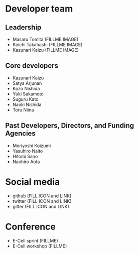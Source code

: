 # Developer team

## Leadership

- Masaru Tomita (FILLME IMAGE)
- Koichi Takahashi (FILLME IMAGE)
- Kazunari Kaizu (FILLME IMAGE)

## Core developers

- Kazunari Kaizu
- Satya Arjunan
- Kozo Nishida
- Yuki Sakamoto
- Suguru Kato
- Naoki Nishida
- Toru Niina
 
## Past Developers, Directors, and Funding Agencies

- Moriyoshi Koizumi
- Yasuhiro Naito
- Hitomi Sano
- Naohiro Aota

# Social media

- github (FILL ICON and LINK)
- twitter (FILL ICON and LINK)
- gitter (FILL ICON and LINK)

# Conference

- E-Cell sprint (FILLME)
- E-Cell workshop (FILLME)

